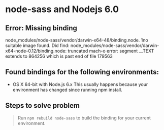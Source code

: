 # node-sass and Nodejs 6.0

## Error: Missing binding
node_modules/node-sass/vendor/darwin-x64-48/binding.node. 1no suitable image found. Did find:
node_modules/node-sass/vendor/darwin-x64-node-0.12/binding.node: truncated mach-o error: segment \_\_TEXT extends to 864256 which is past end of file 179563  

## Found bindings for the following environments:  
- OS X 64-bit with Node.js 6.x
This usually happens because your environment has changed since running npm install.  

## Steps to solve problem
> Run `npm rebuild node-sass` to build the binding for your current environment.
